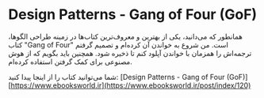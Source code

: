 # Design Patterns - Gang of Four (GoF)

همانطور که می‌دانید، یکی از بهترین و معروف‌ترین کتاب‌ها در زمینه طراحی الگوها، کتاب "Gang of Four" است. من شروع به خواندن آن کرده‌ام و تصمیم گرفتم ترجمه‌اش را همزمان با خواندن آپلود کنم تا ذخیره شود. همچنین باید بگویم که از هوش مصنوعی برای کمک گرفتن استفاده کرده‌ام.

شما می‌توانید کتاب را از اینجا پیدا کنید: [Design Patterns - Gang of Four (GoF)][https://www.ebooksworld.ir](https://www.ebooksworld.ir/post/index/120)  
